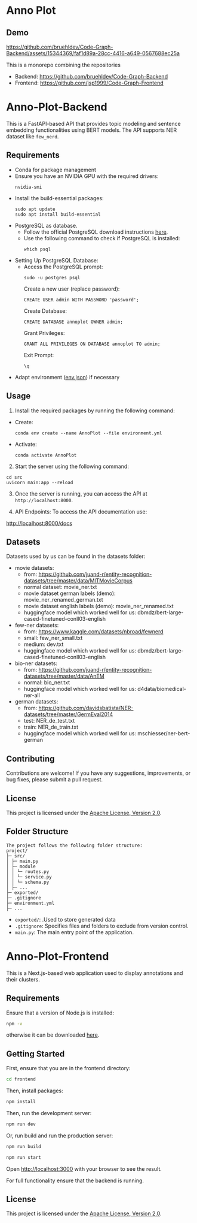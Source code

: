 # Anno Plot

## Demo
https://github.com/bruehldev/Code-Graph-Backend/assets/15344369/faf1d89a-28cc-4416-a649-0567688ec25a


This is a monorepo combining the repositories

- Backend: https://github.com/bruehldev/Code-Graph-Backend
- Frontend: https://github.com/jsp1999/Code-Graph-Frontend

# Anno-Plot-Backend

This is a FastAPI-based API that provides topic modeling and sentence embedding functionalities using BERT models. The API supports NER dataset like `few_nerd`. 


## Requirements
- Conda for package management
- Ensure you have an NVIDIA GPU with the required drivers:
  ```
  nvidia-smi
  ```
- Install the build-essential packages:
  ```
  sudo apt update
  sudo apt install build-essential
  ```
- PostgreSQL as database.
  - Follow the official PostgreSQL download instructions [here](https://www.postgresql.org/download/).
  - Use the following command to check if PostgreSQL is installed:
    ```
    which psql
    ```
- Setting Up PostgreSQL Database:
  - Access the PostgreSQL prompt:
    ```
    sudo -u postgres psql
    ```
    Create a new user (replace password):
    ```
    CREATE USER admin WITH PASSWORD 'password';
    ```
    Create Database:
    ```
    CREATE DATABASE annoplot OWNER admin;
    ```
    Grant Privileges:
    ```
    GRANT ALL PRIVILEGES ON DATABASE annoplot TO admin;
    ```
    Exit Prompt:
    ```
    \q
    ```
- Adapt environment ([env.json](https://github.com/uhh-lt/anno-plot/blob/main/backend/env.json)) if necessary    

## Usage

1. Install the required packages by running the following command:
  - Create:
    ```
    conda env create --name AnnoPlot --file environment.yml
    ```
  - Activate:
    ```
    conda activate AnnoPlot
    ```

2. Start the server using the following command:
```
cd src
uvicorn main:app --reload
```

3. Once the server is running, you can access the API at `http://localhost:8000`.

4. API Endpoints:
To access the API documentation use:

[http://localhost:8000/docs](http://localhost:8000/docs)


## Datasets
Datasets used by us can be found in the datasets folder:
- movie datasets:
  - from: https://github.com/juand-r/entity-recognition-datasets/tree/master/data/MITMovieCorpus
  - normal dataset: movie_ner.txt
  - movie dataset german labels (demo): movie_ner_renamed_german.txt
  - movie dataset english labels (demo): movie_ner_renamed.txt
  - huggingface model which worked well for us: dbmdz/bert-large-cased-finetuned-conll03-english
- few-ner datasets:
  - from: https://www.kaggle.com/datasets/nbroad/fewnerd
  - small: few_ner_small.txt
  - medium: dev.txt
  - huggingface model which worked well for us: dbmdz/bert-large-cased-finetuned-conll03-english
- bio-ner datasets:
  - from: https://github.com/juand-r/entity-recognition-datasets/tree/master/data/AnEM
  - normal: bio_ner.txt
  - huggingface model which worked well for us: d4data/biomedical-ner-all
- german datasets:
  - from: https://github.com/davidsbatista/NER-datasets/tree/master/GermEval2014
  - test: NER_de_test.txt
  - train: NER_de_train.txt
  - huggingface model which worked well for us: mschiesser/ner-bert-german


## Contributing

Contributions are welcome! If you have any suggestions, improvements, or bug fixes, please submit a pull request.

## License

This project is licensed under the [Apache License, Version 2.0](LICENSE).


## Folder Structure
```
The project follows the following folder structure:
project/
├─ src/
│ ├─ main.py
│ ├─ module
│ │ └─ routes.py
│ │ └─ service.py
│ │ └─ schema.py
│ ├─ ...
├─ exported/ 
├─ .gitignore
├─ environment.yml
├─ ...
```

- `exported/`: .Used to store generated data
- `.gitignore`: Specifies files and folders to exclude from version control.
- `main.py`: The main entry point of the application.


# Anno-Plot-Frontend

This is a Next.js-based web application used to display annotations and their clusters. 


## Requirements

Ensure that a version of Node.js is installed:

```bash
npm -v
```

otherwise it can be downloaded [here](https://nodejs.org/de/download).

## Getting Started

First, ensure that you are in the frontend directory:

```bash
cd frontend
```

Then, install packages:

```bash
npm install
```

Then, run the development server:

```bash
npm run dev
```

Or, run build and run the production server:

```bash
npm run build
```

```bash
npm run start
```

Open [http://localhost:3000](http://localhost:3000) with your browser to see the result.

For full functionality ensure that the backend is running.

## License

This project is licensed under the [Apache License, Version 2.0](LICENSE).
